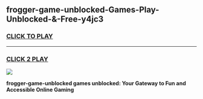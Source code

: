 
## frogger-game-unblocked-Games-Play-Unblocked-&-Free-y4jc3
<h3>
<a href="https://premium76.site?title=frogger-game-unblocked&ref=24A">CLICK TO PLAY</a></h3>
<hr>

<h3>
<a href="https://premium76.site?title=frogger-game-unblocked&ref=24A">CLICK 2 PLAY</a>
  
</h3>

<a href="https://premium76.site?title=frogger-game-unblocked&ref=24A"><img src="https://clearcache.store/games.png"></a>


**frogger-game-unblocked games unblocked: Your Gateway to Fun and Accessible Online Gaming**
